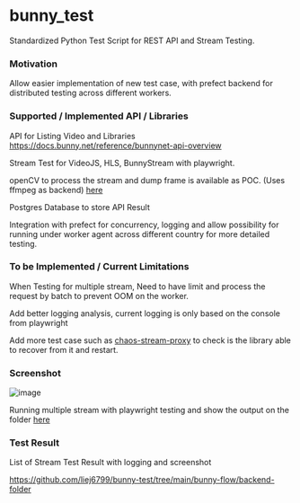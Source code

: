 # bunny_test

Standardized Python Test Script for REST API and Stream Testing.

### Motivation
Allow easier implementation of new test case, with prefect backend for distributed testing across different workers.

### Supported / Implemented API / Libraries
API for Listing Video and Libraries https://docs.bunny.net/reference/bunnynet-api-overview

Stream Test for VideoJS, HLS, BunnyStream with playwright.

openCV to process the stream and dump frame is available as POC. (Uses ffmpeg as backend) [here](https://github.com/liej6799/bunny-test/blob/main/bunny-flow/stress_video_stream_opencv.py)

Postgres Database to store API Result

Integration with prefect for concurrency, logging and allow possibility for running under worker agent across different country for more detailed testing.

### To be Implemented / Current Limitations
When Testing for multiple stream, Need to have limit and process the request by batch to prevent OOM on the worker.

Add better logging analysis, current logging is only based on the console from playwright

Add more test case such as [chaos-stream-proxy](https://github.com/Eyevinn/chaos-stream-proxy) to check is the library able to recover from it and restart.


### Screenshot
![image](https://github.com/user-attachments/assets/086320af-c892-4b7a-b7b8-bb2a5cc9d93c)

Running multiple stream with playwright testing and show the output on the folder [here](https://github.com/liej6799/bunny-test/tree/main/bunny-flow/backend-folder)

### Test Result
List of Stream Test Result with logging and screenshot

https://github.com/liej6799/bunny-test/tree/main/bunny-flow/backend-folder

